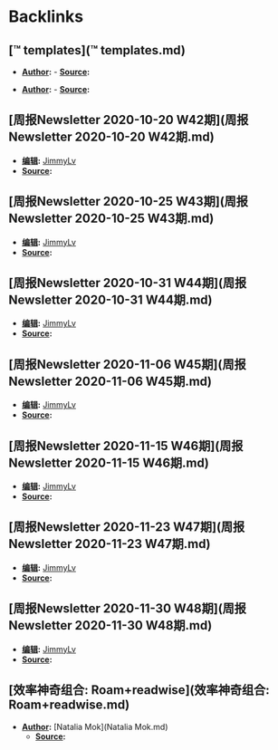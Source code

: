 
# Backlinks
## [™ templates](™ templates.md)
- **[Author](Author.md):** 
        - **[Source](Source.md):**

- **[Author](Author.md):** 
        - **[Source](Source.md):**

## [周报Newsletter 2020-10-20 W42期](周报Newsletter 2020-10-20 W42期.md)
- **[编辑](编辑.md):** [JimmyLv](JimmyLv.md)
- **[Source](Source.md):**

## [周报Newsletter 2020-10-25 W43期](周报Newsletter 2020-10-25 W43期.md)
- **[编辑](编辑.md):** [JimmyLv](JimmyLv.md)
- **[Source](Source.md):**

## [周报Newsletter 2020-10-31 W44期](周报Newsletter 2020-10-31 W44期.md)
- **[编辑](编辑.md):** [JimmyLv](JimmyLv.md)
- **[Source](Source.md):**

## [周报Newsletter 2020-11-06 W45期](周报Newsletter 2020-11-06 W45期.md)
- **[编辑](编辑.md):** [JimmyLv](JimmyLv.md)
- **[Source](Source.md):**

## [周报Newsletter 2020-11-15 W46期](周报Newsletter 2020-11-15 W46期.md)
- **[编辑](编辑.md):** [JimmyLv](JimmyLv.md)
- **[Source](Source.md):**

## [周报Newsletter 2020-11-23 W47期](周报Newsletter 2020-11-23 W47期.md)
- **[编辑](编辑.md):** [JimmyLv](JimmyLv.md)
- **[Source](Source.md):**

## [周报Newsletter 2020-11-30 W48期](周报Newsletter 2020-11-30 W48期.md)
- **[编辑](编辑.md):** [JimmyLv](JimmyLv.md)
- **[Source](Source.md):**

## [效率神奇组合: Roam+readwise](效率神奇组合: Roam+readwise.md)
- **[Author](Author.md):** [Natalia Mok](Natalia Mok.md)
    - **[Source](Source.md):**

